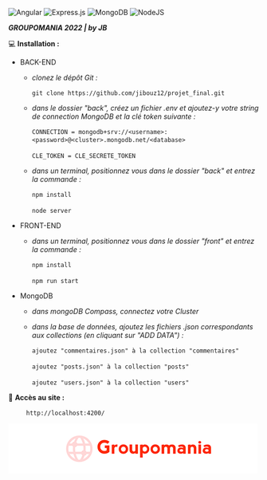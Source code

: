![Angular](https://img.shields.io/badge/angular-%23DD0031.svg?style=for-the-badge&logo=angular&logoColor=white) 
![Express.js](https://img.shields.io/badge/express.js-%23404d59.svg?style=for-the-badge&logo=express&logoColor=%2361DAFB) ![MongoDB](https://img.shields.io/badge/MongoDB-%234ea94b.svg?style=for-the-badge&logo=mongodb&logoColor=white) ![NodeJS](https://img.shields.io/badge/node.js-6DA55F?style=for-the-badge&logo=node.js&logoColor=white)

***GROUPOMANIA 2022 | by JB***


:computer: **Installation :**

- BACK-END

  - *clonez le dépôt Git :*
       
        git clone https://github.com/jibouz12/projet_final.git
       
  - *dans le dossier "back", créez un fichier .env et ajoutez-y votre string de connection MongoDB et la clé token suivante :*

        CONNECTION = mongodb+srv://<username>:<password>@<cluster>.mongodb.net/<database>

        CLE_TOKEN = CLE_SECRETE_TOKEN
        
  - *dans un terminal, positionnez vous dans le dossier "back" et entrez la commande :*
  
        npm install
        
        node server
        
        
        
- FRONT-END

  - *dans un terminal, positionnez vous dans le dossier "front" et entrez la commande :*
  
        npm install
        
        npm run start
        
        
 - MongoDB
 
   - *dans mongoDB Compass, connectez votre Cluster*
   
   - *dans la base de données, ajoutez les fichiers .json correspondants aux collections (en cliquant sur "ADD DATA") :*
         
         ajoutez "commentaires.json" à la collection "commentaires"
         
         ajoutez "posts.json" à la collection "posts"
         
         ajoutez "users.json" à la collection "users"
         
         
         
         
:rocket: **Accès au site :**

         http://localhost:4200/
         



![This is an image](https://github.com/jibouz12/projet_final/blob/master/front/src/assets/images/icon-left-font.png)
